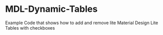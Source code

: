 # MDL-Dynamic-Tables
Example Code that shows how to add and remove lite Material Design Lite Tables with checkboxes
